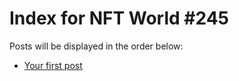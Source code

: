 # Index for NFT World #245
Posts will be displayed in the order below:

- [Your first post](./001-first.md)


